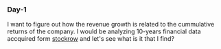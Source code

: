 ### Day-1
I want to figure out how the revenue growth is related to the cummulative returns of the company.
I would be analyzing 10-years financial data accquired form [stockrow](https://www.stockrow.com) and let's see what is it that I find?